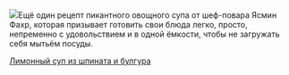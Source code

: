 <!--2025-06-13 17:36:05-->
<div class="yb">
  <div class="rss povarenok"><a href="https://www.povarenok.ru/recipes/show/182813/"><img src="https://www.povarenok.ru/data/cache/2025jun/13/38/3181222_92450-640x480.jpg"></a>Ещё один рецепт пикантного овощного супа от шеф-повара Ясмин Фахр, которая призывает готовить свои блюда легко, просто, непременно с удовольствием и в одной ёмкости, чтобы не загружать себя мытьём посуды. <p class="titl"><a href="https://www.povarenok.ru/recipes/show/182813/">Лимонный суп из шпината и булгура</a></p></div>
</div>
